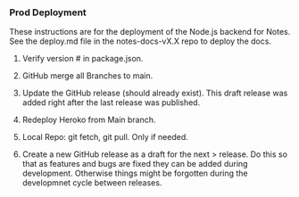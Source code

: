 ### Prod Deployment

These instructions are for the deployment of the Node.js backend for Notes. See the deploy.md file in the notes-docs-vX.X repo to deploy the docs.

1. Verify version # in package.json.

1. GitHub merge all Branches to main.

1. Update the GitHub release (should already exist).
This draft release was added right after the last release was published.

1. Redeploy Heroko from Main branch.

1. Local Repo: git fetch, git pull.
Only if needed.

1. Create a new GitHub release as a draft for the next > release.
Do this so that as features and bugs are fixed they can be added during development. Otherwise things might be forgotten during the developmnet cycle between releases.
